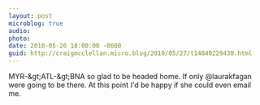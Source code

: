 ```yaml
---
layout: post
microblog: true
audio: 
photo: 
date: 2010-05-26 18:00:00 -0600
guid: http://craigmcclellan.micro.blog/2010/05/27/t14840229430.html
---
```

MYR-&amp;gt;ATL-&amp;gt;BNA so glad to be headed home. If only @laurakfagan were going to be there. At this point I'd be happy if she could even email me.
